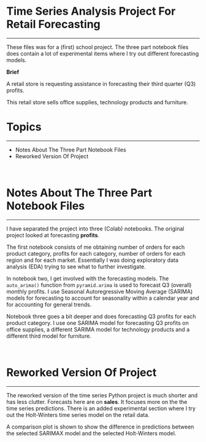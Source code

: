 # Time Series Analysis Project For Retail Forecasting
---

These files was for a (first) school project. The three part notebook files does contain a lot of experimental items where I try out different forecasting models.


**Brief**

A retail store is requesting assistance in forecasting their third quarter (Q3) profits.

This retail store sells office supplies, technology products and furniture.


# Topics
---

* Notes About The Three Part Notebook Files
* Reworked Version Of Project

&nbsp;

# Notes About The Three Part Notebook Files
---

I have separated the project into three (Colab) notebooks. The original project looked at forecasting **profits**.

The first notebook consists of me obtaining number of orders for each product category, profits for each category, number of orders for each region and for each market. Essentially I was doing exploratory data analysis (EDA) trying to see what to further investigate.

In notebook two, I get involved with the forecasting models. The `auto_arima()` function from `pyramid.arima` is used to forecast Q3 (overall) monthly profits. I use Seasonal Autoregressive Moving Average (SARIMA) models for forecasting to account for seasonality within a calendar year and for accounting for general trends.

Notebook three goes a bit deeper and does forecasting Q3 profits for each product category. I use one SARIMA model for forecasting Q3 profits on office supplies, a different SARIMA model for technology products and a different third model for furniture.

&nbsp;

# Reworked Version Of Project
---

The reworked version of the time series Python project is much shorter and has less clutter. Forecasts here are on **sales**. It focuses more on the the time series predictions. There is an added experimental section where I try out the Holt-Winters time series model on the retail data. 

A comparison plot is shown to show the difference in predictions between the selected SARIMAX model and the selected Holt-Winters model.

